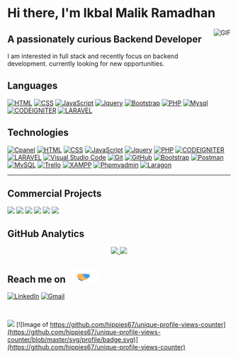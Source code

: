 # Hi there, I'm Ikbal Malik Ramadhan <a href="https://github.com/hippies67"><img alt="GIF" src="https://github.com/SatYu26/SatYu26/blob/master/Assets/wave.gif" width="0.1vw" /></a>

<a href="https://github.com/hippies67"><img align="right" alt="GIF" height="160px" src="https://octodex.github.com/images/daftpunktocat-guy.gif" /></a>

## A passionately curious Backend Developer

I am interested in full stack and recently focus on backend development. currently looking for new opportunities.

## Languages

[![HTML](https://img.shields.io/badge/-HTML-05122A?style=flat&logo=HTML5)](https://html.com/)
[![CSS](https://img.shields.io/badge/-CSS-05122A?style=flat&logo=CSS3&logoColor=1572B6)](https://www.w3.org/Style/CSS/Overview.en.html/)
[![JavaScript](https://img.shields.io/badge/-JavaScript-000?&logo=JavaScript)](https://www.javascript.com/)
[![Jquery](https://img.shields.io/badge/-Jquery-05122A?style=flat&logo=Jquery)](https://jquery.com/)
[![Bootstrap](https://img.shields.io/badge/-Bootstrap-05122A?style=flat&logo=Bootstrap)](https://getbootstrap.com/)
[![PHP](https://img.shields.io/badge/-PHP-000?&logo=PHP)](https://www.php.net/)
[![Mysql](https://img.shields.io/badge/-SQL-000?&logo=MySQL)](https://www.mysql.com/)
[![CODEIGNITER](https://img.shields.io/badge/-CODEIGNITER_3-000?&logo=CODEIGNITER)](https://www.codeigniter.com/userguide3/)
[![LARAVEL](https://img.shields.io/badge/-Laravel-000?&logo=Laravel)](https://laravel.com/)

## Technologies

[![Cpanel](https://img.shields.io/badge/-Cpanel-000?&logo=Cpanel&logoColor=F90)](https://cpanel.net/)
[![HTML](https://img.shields.io/badge/-HTML-05122A?style=flat&logo=HTML5)](https://html.com/)
[![CSS](https://img.shields.io/badge/-CSS-05122A?style=flat&logo=CSS3&logoColor=1572B6)](https://www.w3.org/Style/CSS/Overview.en.html/)
[![JavaScript](https://img.shields.io/badge/-JavaScript-000?&logo=JavaScript)](https://www.javascript.com/)
[![Jquery](https://img.shields.io/badge/-Jquery-05122A?style=flat&logo=Jquery)](https://jquery.com/)
[![PHP](https://img.shields.io/badge/-PHP-000?&logo=PHP)](https://www.php.net/)
[![CODEIGNITER](https://img.shields.io/badge/-CODEIGNITER_3-000?&logo=CODEIGNITER)](https://www.codeigniter.com/userguide3/)
[![LARAVEL](https://img.shields.io/badge/-Laravel-000?&logo=Laravel)](https://laravel.com/)
[![Visual Studio Code](https://img.shields.io/badge/-Visual%20Studio%20Code-05122A?style=flat&logo=visual-studio-code&logoColor=007ACC)](https://code.visualstudio.com/)
[![Git](https://img.shields.io/badge/-Git-05122A?style=flat&logo=git)](https://git-scm.com/)
[![GitHub](https://img.shields.io/badge/-GitHub-05122A?style=flat&logo=github)](https://github.com/)
[![Bootstrap](https://img.shields.io/badge/-Bootstrap-2CA5E0?style=flat&logo=bootstrap&logoColor=563D7C)](https://getbootstrap.com/)
[![Postman](https://img.shields.io/badge/Postman-FF6C37?style=flat&logo=Postman&logoColor=white)](https://www.postman.com/)
[![MySQL](https://img.shields.io/badge/MySQL-00000F?style=flat&logo=mysql&logoColor=white)](https://www.mysql.com/)
[![Trello](https://img.shields.io/badge/Trello-0052CC?style=flat&logo=trello&logoColor=white)](https://trello.com/)
[![XAMPP](https://img.shields.io/badge/-Xampp-000?&logo=Xampp)](https://www.apachefriends.org/)
[![Phpmyadmin](https://img.shields.io/badge/-Phpmyadmin-000?&logo=Phpmyadmin)](https://www.apachefriends.org/)
[![Laragon](https://img.shields.io/badge/-Laragon-000?&logo=Laragon)](https://laragon.org/)

----

## Commercial Projects

[![](https://img.shields.io/badge/-🧬%20E%20Voting%20-000)](http://pemira.unsap.ac.id)
[![](https://img.shields.io/badge/-🧬%20Inimahsumedang%20-000)](https://inimahsumedang.com/)
[![](https://img.shields.io/badge/-🧬%20Jaya%20Dwara%20-000)](https://jayadwara.id/)
[![](https://img.shields.io/badge/-🧬%20Sumedang%20Lebaran%20Realtime%20-000)](https://lebaran.sumedangkab.go.id/)
[![](https://img.shields.io/badge/-🧬%20SIKASEP%20-000)](https://sikasep.sumedangkab.go.id/)
[![](https://img.shields.io/badge/-🧬%20Tahungoding%20-000)](https://tahungoding.id/)

## GitHub Analytics

<p align="center">
<a href="https://github.com/hippies67">
  <img height="180em" src="https://github-readme-stats-eight-theta.vercel.app/api?username=hippies67&show_icons=true&theme=algolia&include_all_commits=true&count_private=true"/>
  <img height="180em" src="https://github-readme-stats-eight-theta.vercel.app/api/top-langs/?username=hippies67&layout=compact&langs_count=8&theme=algolia"/>
</a>
</p>



## Reach me on <a href="https://github.com/hippies67"><img src="https://github.com/SatYu26/SatYu26/blob/master/Assets/Handshake.gif" height="32px"></a>

[![LinkedIn](https://img.shields.io/badge/LinkedIn-0077B5?style=flat&logo=linkedin&logoColor=white)](https://www.linkedin.com/in/ikbal-malik-ramadhan-780669198/)
[![Gmail](https://img.shields.io/badge/ikbal.malik26@gmail.com-D14836?style=flat&logo=gmail&logoColor=white)](mailto:ikbal.malik26@gmail.com)

<br />

<a href="https://github.com/hippies67"><img src="https://imgur.com/rilHVxA.png"/></a>
[![Image of https://github.com/hippies67/unique-profile-views-counter](https://github.com/hippies67/unique-profile-views-counter/blob/master/svg/profile/badge.svg)](https://github.com/hippies67/unique-profile-views-counter)

